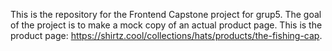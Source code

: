This is the repository for the Frontend Capstone project for grup5. The goal of the project is to make a mock copy of an actual product page. This is the product page: https://shirtz.cool/collections/hats/products/the-fishing-cap.
